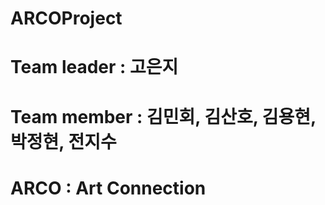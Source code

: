 # ARCOProject

# Team leader : 고은지

# Team member : 김민회, 김산호, 김용현, 박정현, 전지수

# ARCO : Art Connection


